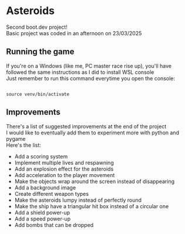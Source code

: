 # Asteroids
Second boot.dev project!  
Basic project was coded in an afternoon on 23/03/2025

## Running the game
If you're on a Windows (like me, PC master race rise up), you'll have followed the same instructions as I did to install WSL console  
Just remember to run this command everytime you open the console:

``` shell

source venv/bin/activate
```

## Improvements
There's a list of suggested improvements at the end of the project  
I would like to eventually add them to experiment more with python and pygame  
Here's the list:

- Add a scoring system
- Implement multiple lives and respawning
- Add an explosion effect for the asteroids
- Add acceleration to the player movement
- Make the objects wrap around the screen instead of disappearing
- Add a background image
- Create different weapon types
- Make the asteroids lumpy instead of perfectly round
- Make the ship have a triangular hit box instead of a circular one
- Add a shield power-up
- Add a speed power-up
- Add bombs that can be dropped

